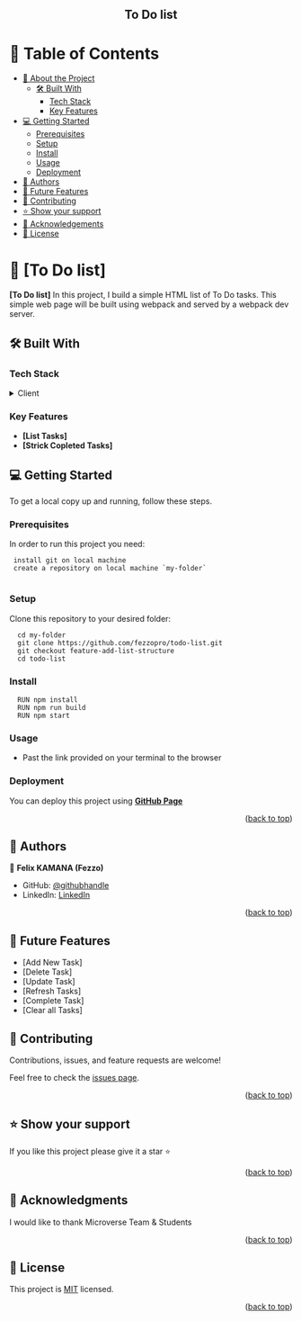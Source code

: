 <a name="readme-top"></a>

<div align="center">

  <h2><b>To Do list</b></h2>

</div>

<!-- TABLE OF CONTENTS -->

# 📗 Table of Contents

- [📖 About the Project](#about-project)
  - [🛠 Built With](#built-with)
    - [Tech Stack](#tech-stack)
    - [Key Features](#key-features)
- [💻 Getting Started](#getting-started)
  - [Prerequisites](#prerequisites)
  - [Setup](#setup)
  - [Install](#install)
  - [Usage](#usage)
  - [Deployment](#triangular_flag_on_post-deployment)
- [👥 Authors](#authors)
- [🔭 Future Features](#future-features)
- [🤝 Contributing](#contributing)
- [⭐️ Show your support](#support)
- [🙏 Acknowledgements](#acknowledgements)
- [📝 License](#license)

<!-- PROJECT DESCRIPTION -->

# 📖 [To Do list] <a name="about-project"></a>


**[To Do list]** In this project, I build a simple HTML list of To Do tasks. This simple web page will be built using webpack and served by a webpack dev server.

## 🛠 Built With <a name="built-with"></a>

### Tech Stack <a name="tech-stack"></a>


<details>
  <summary>Client</summary>
  <ul>
    <li><a href="#">HTML</a></li>
    <li><a href="#">CSS</a></li>
    <li><a href="#">JavaScript</a></li>
    <li><a href="#">Webpack</a></li>
  </ul>
</details>

### Key Features <a name="key-features"></a>

- **[List Tasks]** 
- **[Strick Copleted Tasks]**

<!-- GETTING STARTED -->

## 💻 Getting Started <a name="getting-started"></a>


To get a local copy up and running, follow these steps.

### Prerequisites <a name="prerequisites"></a>

In order to run this project you need: 


```
 install git on local machine
 create a repository on local machine `my-folder`
 
```

### Setup <a name="setup"></a>

Clone this repository to your desired folder:

```
  cd my-folder
  git clone https://github.com/fezzopro/todo-list.git
  git checkout feature-add-list-structure
  cd todo-list

```

### Install <a name="install"></a>

```
  RUN npm install
  RUN npm run build
  RUN npm start

```


### Usage <a name="usage"></a>

- Past the link provided on your terminal to the browser


### Deployment <a name="triangular_flag_on_post-deployment"></a>

You can deploy this project using **[GitHub Page](https://pages.github.com/)**


<p align="right">(<a href="#readme-top">back to top</a>)</p>

<!-- AUTHORS -->

## 👥 Authors <a name="authors"></a>

👤 **Felix KAMANA (Fezzo)**

- GitHub: [@githubhandle](https://github.com/fezzopro)
- LinkedIn: [LinkedIn](https://www.linkedin.com/in/kamana-felix-9b6731105/)


<p align="right">(<a href="#readme-top">back to top</a>)</p>

## 🔭 Future Features <a name="future-features"></a>

- [Add New Task]
- [Delete Task]
- [Update Task]
- [Refresh Tasks]
- [Complete Task]
- [Clear all Tasks]

<!-- CONTRIBUTING -->

## 🤝 Contributing <a name="contributing"></a>

Contributions, issues, and feature requests are welcome!

Feel free to check the [issues page](https://github.com/fezzopro/todo-list/issues).

<p align="right">(<a href="#readme-top">back to top</a>)</p>

<!-- SUPPORT -->

## ⭐️ Show your support <a name="support"></a>


If you like this project please give it a star ⭐️

<p align="right">(<a href="#readme-top">back to top</a>)</p>

<!-- ACKNOWLEDGEMENTS -->

## 🙏 Acknowledgments <a name="acknowledgements"></a>


I would like to thank Microverse Team & Students

<p align="right">(<a href="#readme-top">back to top</a>)</p>

<!-- LICENSE -->

## 📝 License <a name="license"></a>

This project is [MIT](./LICENSE) licensed.

<p align="right">(<a href="#readme-top">back to top</a>)</p>
